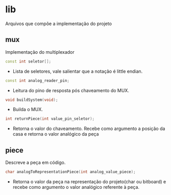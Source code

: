 # lib

Arquivos que compõe a implementação do projeto

## mux
Implementação do multiplexador

```cpp
const int seletor[];
```

- Lista de seletores, vale salientar que a notação é little endian.

```cpp
const int analog_reader_pin;
```

- Leitura do pino de resposta pós chaveamento do MUX.

```cpp
void buildSystem(void);
```

- Builda o MUX.

```cpp
int returnPiece(int value_pin_seletor);
```

- Retorna o valor do chaveamento. Recebe como argumento a posição da casa e retorna o valor analógico da peça

## piece
Descreve a peça em código.

```cpp
char analogToRepresentationPiece(int analog_value_piece);
```

- Retorna o valor da peça na representação do projeto(char ou bitboard) e recebe como argumento o valor analógico referente à peça.

